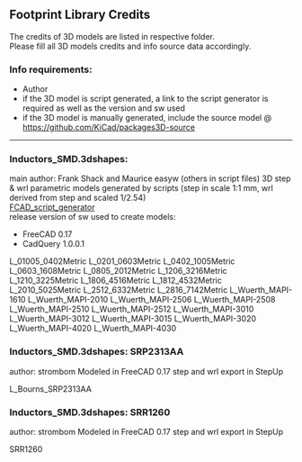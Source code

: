 ## Footprint Library Credits

The credits of 3D models are listed in respective folder.  
Please fill all 3D models credits and info source data accordingly.  

### Info requirements:
- Author
- if the 3D model is script generated, a link to the script generator is required as well as the version and sw used
- if the 3D model is manually generated, include the source model @ https://github.com/KiCad/packages3D-source

<hr>  

### Inductors_SMD.3dshapes:  
main author: Frank Shack and Maurice easyw (others in script files) 
3D step & wrl parametric models generated by scripts (step in scale 1:1 mm, wrl derived from step and scaled 1/2.54)  
[FCAD_script_generator](https://github.com/easyw/kicad-3d-models-in-freecad/tree/master/cadquery/FCAD_script_generator)  
release version of sw used to create models:  
- FreeCAD 0.17
- CadQuery 1.0.0.1 

L_01005_0402Metric
L_0201_0603Metric
L_0402_1005Metric
L_0603_1608Metric
L_0805_2012Metric
L_1206_3216Metric
L_1210_3225Metric
L_1806_4516Metric
L_1812_4532Metric
L_2010_5025Metric
L_2512_6332Metric
L_2816_7142Metric
L_Wuerth_MAPI-1610
L_Wuerth_MAPI-2010
L_Wuerth_MAPI-2506
L_Wuerth_MAPI-2508
L_Wuerth_MAPI-2510
L_Wuerth_MAPI-2512
L_Wuerth_MAPI-3010
L_Wuerth_MAPI-3012
L_Wuerth_MAPI-3015
L_Wuerth_MAPI-3020
L_Wuerth_MAPI-4020
L_Wuerth_MAPI-4030

### Inductors_SMD.3dshapes: SRP2313AA
 
 author: strombom
 Modeled in FreeCAD 0.17
 step and wrl export in StepUp
 
 L_Bourns_SRP2313AA

### Inductors_SMD.3dshapes: SRR1260

author: strombom
Modeled in FreeCAD 0.17
step and wrl export in StepUp

SRR1260
